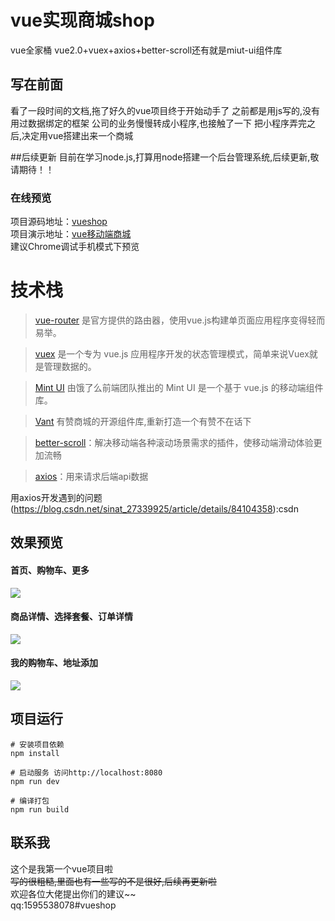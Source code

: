 # vue实现商城shop
vue全家桶 vue2.0+vuex+axios+better-scroll还有就是miut-ui组件库


## 写在前面
看了一段时间的文档,拖了好久的vue项目终于开始动手了
之前都是用js写的,没有用过数据绑定的框架
公司的业务慢慢转成小程序,也接触了一下
把小程序弄完之后,决定用vue搭建出来一个商城

##后续更新
目前在学习node.js,打算用node搭建一个后台管理系统,后续更新,敬请期待！！

### 在线预览
项目源码地址：[vueshop](https://github.com/zhangchunna/vueshop)<br>
项目演示地址：[vue移动端商城](http://47.107.243.68)<br>
建议Chrome调试手机模式下预览<br>

# 技术栈
> [vue-router](https://router.vuejs.org/zh-cn/) 是官方提供的路由器，使用vue.js构建单页面应用程序变得轻而易举。

> [vuex](https://vuex.vuejs.org/zh-cn/) 是一个专为 vue.js 应用程序开发的状态管理模式，简单来说Vuex就是管理数据的。

> [Mint UI](http://mint-ui.github.io/#!/zh-cn) 由饿了么前端团队推出的 Mint UI 是一个基于 vue.js 的移动端组件库。

> [Vant](https://youzan.github.io/vant/#/zh-CN/intro) 有赞商城的开源组件库,重新打造一个有赞不在话下

> [better-scroll](http://ustbhuangyi.github.io/better-scroll/doc/options.html)：解决移动端各种滚动场景需求的插件，使移动端滑动体验更加流畅

> [axios](https://www.npmjs.com/package/axios)：用来请求后端api数据

用axios开发遇到的问题(https://blog.csdn.net/sinat_27339925/article/details/84104358):csdn

## 效果预览

#### 首页、购物车、更多
![](https://img.alicdn.com/imgextra/i3/2445381426/O1CN01EKTWXq1MP9HYSCnc3_!!2445381426.jpg)

#### 商品详情、选择套餐、订单详情
![](https://img.alicdn.com/imgextra/i2/2445381426/O1CN014qVlRO1MP9HXbG778_!!2445381426.jpg)


#### 我的购物车、地址添加
![](https://img.alicdn.com/imgextra/i3/2445381426/O1CN01UFAJik1MP9HWoLeCU_!!2445381426.jpg)



## 项目运行
```
# 安装项目依赖
npm install 

# 启动服务 访问http://localhost:8080
npm run dev

# 编译打包
npm run build
```
## 联系我
这个是我第一个vue项目啦~~<br>
写的很粗糙,里面也有一些写的不是很好,后续再更新啦~~<br>
欢迎各位大佬提出你们的建议~~<br>
qq:1595538078#vueshop
